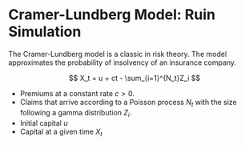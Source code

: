 # Cramer-Lundberg Model: Ruin Simulation

The Cramer-Lundberg model is a classic in risk theory.
The model approximates the probability of insolvency of an insurance company.

$$ X_t = u + ct - \sum_{i=1}^{N_t}Z_i $$

* Premiums at a constant rate $c>0$.
* Claims that arrive according to a Poisson process $N_t$ with the size following a gamma distribution $Z_i$.
* Initial capital $u$
* Capital at a given time $X_t$

